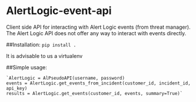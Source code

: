 # AlertLogic-event-api

Client side API for interacting with Alert Logic events (from threat manager). The Alert Logic API does not offer any way to interact with events directly.

##Installation:
`pip install .`

It is advisable to us a virtualenv

##Simple usage:

    `AlertLogic = AlPseudoAPI(username, password)
    events = AlertLogic.get_events_from_incident(customer_id, incident_id, api_key)
    results = AlertLogic.get_events(customer_id, events, summary=True)`


